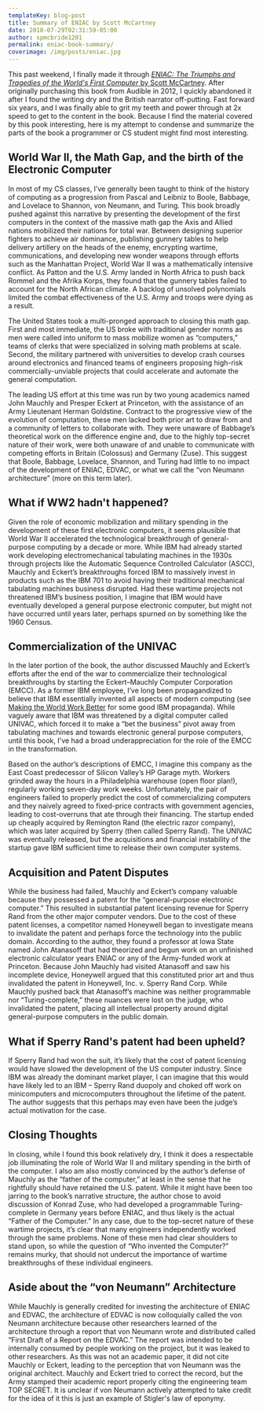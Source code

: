 ```yaml
---
templateKey: blog-post
title: Summary of ENIAC by Scott McCartney
date: 2018-07-29T02:31:59-05:00
author: spmcbride1201
permalink: eniac-book-summary/
coverimage: /img/posts/eniac.jpg
---
```

This past weekend, I finally made it through [_ENIAC: The Triumphs and Tragedies of the World's First Computer_ by Scott McCartney](https://www.amazon.com/Eniac-Triumphs-Tragedies-Worlds-Computer/dp/0802713483). After originally purchasing this book from Audible in 2012, I quickly abandoned it after I found the writing dry and the British narrator off-putting. Fast forward six years, and I was finally able to grit my teeth and power through at 2x speed to get to the content in the book. Because I find the material covered by this pook interesting, here is my attempt to condense and summarize the parts of the book a programmer or CS student might find most interesting.

## World War II, the Math Gap, and the birth of the Electronic Computer
In most of my CS classes, I’ve generally been taught to think of the history of computing as a progression from Pascal and Leibniz to Boole, Babbage, and Lovelace to Shannon, von Neumann, and Turing. This book broadly pushed against this narrative by presenting the development of the first computers in the context of the massive math gap the Axis and Allied nations mobilized their nations for total war. Between designing superior fighters to achieve air dominance, publishing gunnery tables to help delivery artillery on the heads of the enemy, encrypting wartime, communications, and developing new wonder weapons through efforts such as the Manhattan Project, World War II was a mathematically intensive conflict. As Patton and the U.S. Army landed in North Africa to push back Rommel and the Afrika Korps, they found that the gunnery tables failed to account for the North African climate. A backlog of unsolved polynomials limited the combat effectiveness of the U.S. Army and troops were dying as a result. 

The United States took a multi-pronged approach to closing this math gap. First and most immediate, the US broke with traditional gender norms as men were called into uniform to mass mobilize women as “computers,” teams of clerks that were specialized in solving math problems at scale. Second, the military partnered with universities to develop crash courses around electronics and financed teams of engineers proposing high-risk commercially-unviable projects that could accelerate and automate the general computation. 

The leading US effort at this time was run by two young academics named John Mauchly and Presper Eckert at Princeton, with the assistance of an Army Lieutenant Herman Goldstine. Contract to the progressive view of the evolution of computation, these men lacked both prior art to draw from and a community of letters to collaborate with. They were unaware of Babbage’s theoretical work on the difference engine and, due to the highly top-secret nature of their work, were both unaware of and unable to communicate with competing efforts in Britain (Colossus) and Germany (Zuse). This suggest that Boole, Babbage, Lovelace, Shannon, and Turing had little to no impact of the development of ENIAC, EDVAC, or what we call the “von Neumann architecture” (more on this term later). 

## What if WW2 hadn't happened?
Given the role of economic mobilization and military spending in the development of these first electronic computers, it seems plausible that World War II accelerated the technological breakthrough of general-purpose computing by a decade or more. While IBM had already started work developing electromechanical tabulating machines in the 1930s through projects like the Automatic Sequence Controlled Calculator (ASCC), Mauchly and Eckert’s breakthroughs forced IBM to massively invest in products such as the IBM 701 to avoid having their traditional mechanical tabulating machines business disrupted. Had these wartime projects not threatened IBM’s business position, I imagine that IBM would have eventually developed a general purpose electronic computer, but might not have occurred until years later, perhaps spurned on by something like the 1960 Census. 

## Commercialization of the UNIVAC
In the later portion of the book, the author discussed Mauchly and Eckert’s efforts after the end of the war to commercialize their technological breakthroughs by starting the Eckert–Mauchly Computer Corporation (EMCC). As a former IBM employee, I’ve long been propagandized to believe that IBM essentially invented all aspects of modern computing (see [Making the World Work Better](https://www.amazon.com/Making-World-Work-Better-Century/dp/0132755106) for some good IBM propaganda). While vaguely aware that IBM was threatened by a digital computer called UNIVAC, which forced it to make a “bet the business” pivot away from tabulating machines and towards electronic general purpose computers, until this book, I've had a broad underappreciation for the role of the EMCC in the transformation.

Based on the author’s descriptions of EMCC, I imagine this company as the East Coast predecessor of Silicon Valley’s HP Garage myth. Workers grinded away the hours in a Philadelphia warehouse (open floor plan!), regularly working seven-day work weeks. Unfortunately, the pair of engineers failed to properly predict the cost of commercializing computers and they naively agreed to fixed-price contracts with government agencies, leading to cost-overruns that ate through their financing. The startup ended up cheaply acquired by Remington Rand (the electric razor company), which was later acquired by Sperry (then called Sperry Rand). The UNIVAC was eventually released, but the acquisitions and financial instability of the startup gave IBM sufficient time to release their own computer systems.  

## Acquisition and Patent Disputes
While the business had failed, Mauchly and Eckert’s company valuable because they possessed a patent for the “general-purpose electronic computer.” This resulted in substantial patent licensing revenue for Sperry Rand from the other major computer vendors. Due to the cost of these patent licenses, a competitor named Honeywell began to investigate means to invalidate the patent and perhaps force the technology into the public domain. According to the author, they found a professor at Iowa State named John Atanasoff that had theorized and begun work on an unfinished electronic calculator years ENIAC or any of the Army-funded work at Princeton. Because John Mauchly had visited Atanasoff and saw his incomplete device, Honeywell argued that this constituted prior art and thus invalidated the patent in Honeywell, Inc. v. Sperry Rand Corp. While Mauchly pushed back that Atanasoff’s machine was neither programmable nor “Turing-complete,” these nuances were lost on the judge, who invalidated the patent, placing all intellectual property around digital general-purpose computers in the public domain.  

## What if Sperry Rand's patent had been upheld?
If Sperry Rand had won the suit, it’s likely that the cost of patent licensing would have slowed the development of the US computer industry. Since IBM was already the dominant market player, I can imagine that this would have likely led to an IBM – Sperry Rand duopoly and choked off work on minicomputers and microcomputers throughout the lifetime of the patent. The author suggests that this perhaps may even have been the judge’s actual motivation for the case. 

## Closing Thoughts
In closing, while I found this book relatively dry, I think it does a respectable job illuminating the role of World War II and military spending in the birth of the computer. I also am also mostly convinced by the author’s defense of Mauchly as the “father of the computer,” at least in the sense that he rightfully should have retained the U.S. patent. While it might have been too jarring to the book’s narrative structure, the author chose to avoid discussion of Konrad Zuse, who had developed a programmable Turing-complete in Germany years before ENIAC, and thus likely is the actual “Father of the Computer.” In any case, due to the top-secret nature of these wartime projects, it’s clear that many engineers independently worked through the same problems. None of these men had clear shoulders to stand upon, so while the question of “Who invented the Computer?” remains murky, that should not undercut the importance of wartime breakthroughs of these individual engineers.  

## Aside about the “von Neumann” Architecture 

While Mauchly is generally credited for investing the architecture of ENIAC and EDVAC, the architecture of EDVAC is now colloquially called the von Neumann architecture because other researchers learned of the architecture through a report that von Neumann wrote and distributed called “First Draft of a Report on the EDVAC.” The report was intended to be internally consumed by people working on the project, but it was leaked to other researchers. As this was not an academic paper, it did not cite Mauchly or Eckert, leading to the perception that von Neumann was the original architect. Mauchly and Eckert tried to correct the record, but the Army stamped their academic report properly citing the engineering team TOP SECRET. It is unclear if von Neumann actively attempted to take credit for the idea of it this is just an example of Stigler's law of eponymy. 
